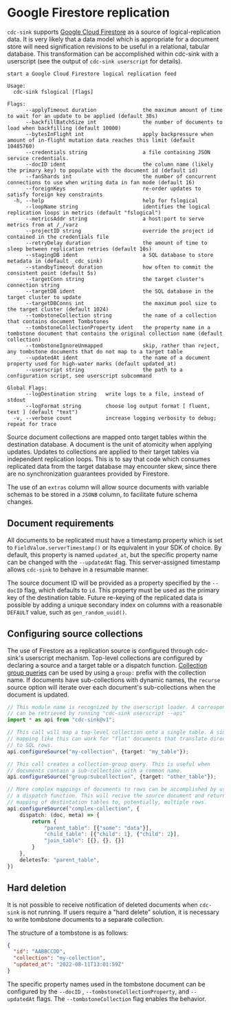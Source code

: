 # Google Firestore replication

`cdc-sink` supports [Google Cloud Firestore](https://cloud.google.com/firestore) as a source of
logical-replication data. It is very likely that a data model which is appropriate for a document
store will need signification revisions to be useful in a relational, tabular database. This
transformation can be accomplished within cdc-sink with a userscript (see the output
of `cdc-sink userscript` for details).

```text
start a Google Cloud Firestore logical replication feed

Usage:
  cdc-sink fslogical [flags]

Flags:
      --applyTimeout duration               the maximum amount of time to wait for an update to be applied (default 30s)
      --backfillBatchSize int               the number of documents to load when backfilling (default 10000)
      --bytesInFlight int                   apply backpressure when amount of in-flight mutation data reaches this limit (default 10485760)
      --credentials string                  a file containing JSON service credentials.
      --docID ident                         the column name (likely the primary key) to populate with the document id (default id)
      --fanShards int                       the number of concurrent connections to use when writing data in fan mode (default 16)
      --foreignKeys                         re-order updates to satisfy foreign key constraints
  -h, --help                                help for fslogical
      --loopName string                     identifies the logical replication loops in metrics (default "fslogical")
      --metricsAddr string                  a host:port to serve metrics from at /_/varz
      --projectID string                    override the project id contained in the credentials file
      --retryDelay duration                 the amount of time to sleep between replication retries (default 10s)
      --stagingDB ident                     a SQL database to store metadata in (default _cdc_sink)
      --standbyTimeout duration             how often to commit the consistent point (default 5s)
      --targetConn string                   the target cluster's connection string
      --targetDB ident                      the SQL database in the target cluster to update
      --targetDBConns int                   the maximum pool size to the target cluster (default 1024)
      --tombstoneCollection string          the name of a collection that contains document Tombstones
      --tombstoneCollectionProperty ident   the property name in a tombstone document that contains the original collection name (default collection)
      --tombstoneIgnoreUnmapped             skip, rather than reject, any tombstone documents that do not map to a target table
      --updatedAt ident                     the name of a document property used for high-water marks (default updated_at)
      --userscript string                   the path to a configuration script, see userscript subcommand

Global Flags:
      --logDestination string   write logs to a file, instead of stdout
      --logFormat string        choose log output format [ fluent, text ] (default "text")
  -v, --verbose count           increase logging verbosity to debug; repeat for trace
```

Source document collections are mapped onto target tables within the destination database. A
document is the unit of atomicity when applying updates. Updates to collections are applied to their
target tables via independent replication loops. This is to say that code which consumes replicated
data from the target database may encounter skew, since there are no synchronization guarantees
provided by Firestore.

The use of an `extras` column will allow source documents with variable schemas to be stored in
a `JSONB` column, to facilitate future schema changes.

## Document requirements

All documents to be replicated must have a timestamp property which is set
to `FieldValue.serverTimestamp()` or its equivalent in your SDK of choice. By default, this property
is named `updated_at`, but the specific property name can be changed with the `--updatedAt` flag.
This server-assigned timestamp allows `cdc-sink` to behave in a resumable manner.

The source document ID will be provided as a property specified by the `--docID` flag, which
defaults to `id`. This property must be used as the primary key of the destination table. Future
re-keying of the replicated data is possible by adding a unique secondary index on columns with a
reasonable `DEFAULT` value, such as `gen_random_uuid()`.

## Configuring source collections

The use of Firestore as a replication source is configured through cdc-sink's userscript mechanism.
Top-level collections are configured by declaring a source and a target table or a dispatch
function. [Collection group queries](https://firebase.google.com/docs/firestore/query-data/queries#collection-group-query)
can be used by using a `group:` prefix with the collection name. If documents have sub-collections
with dynamic names, the `recurse` source option will iterate over each document's sub-collections
when the document is updated.

```typescript
// This module name is recognized by the userscript loader. A corresponding .d.ts file
// can be retrieved by running "cdc-sink userscript --api"
import * as api from "cdc-sink@v1";

// This call will map a top-level collection onto a single table. A simple
// mapping like this can work for "flat" documents that translate directly
// to SQL rows.
api.configureSource("my-collection", {target: "my_table"});

// This call creates a collection-group query. This is useful when
// documents contain a sub-collection with a common name.
api.configureSource("group:subcollection", {target: "other_table"});

// More complex mappings of documents to rows can be accomplished by using
// a dispatch function. This will recive the source document and return a
// mapping of destintation tables to, potentially, multiple rows.
api.configureSource("complex-collection", {
    dispatch: (doc, meta) => {
        return {
            "parent_table": [{"some": "data"}],
            "child_table": [{"child": 1}, {"child": 2}],
            "join_table": [{}, {}, {}]
        }
    },
    deletesTo: "parent_table",
})
```

## Hard deletion

It is not possible to receive notification of deleted documents when `cdc-sink` is not running. If
users require a "hard delete" solution, it is necessary to write tombstone documents to a separate
collection.

The structure of a tombstone is as follows:

```json
{
  "id": "AABBCCDD",
  "collection": "my-collection",
  "updated_at": "2022-08-11T13:01:59Z"
}
```

The specific property names used in the tombstone document can be configured by the `--docID`
, `--tombstoneCollectionProperty`, and `--updatedAt` flags. The `--tombstoneCollection` flag enables
the behavior.
